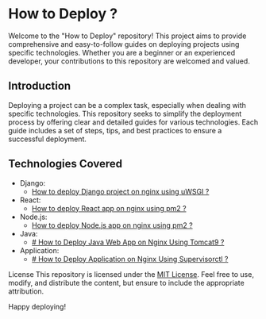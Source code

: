 # How to Deploy ?
Welcome to the "How to Deploy" repository! This project aims to provide comprehensive and easy-to-follow guides on deploying projects using specific technologies. Whether you are a beginner or an experienced developer, your contributions to this repository are welcomed and valued.

## Introduction
Deploying a project can be a complex task, especially when dealing with specific technologies. This repository seeks to simplify the deployment process by offering clear and detailed guides for various technologies. Each guide includes a set of steps, tips, and best practices to ensure a successful deployment.

## Technologies Covered
- Django:
    - [How to deploy Django project on nginx using uWSGI ?](https://github.com/kalculata/how-to-deploy/blob/main/django/on-nginx-using-uswgi.md)
- React:
    - [How to deploy React app on nginx using pm2 ?](https://github.com/kalculata/how-to-deploy/blob/main/react/on-nginx-using-pm2.md)
- Node.js:
    - [How to deploy Node.js app on nginx using pm2 ?](https://github.com/kalculata/how-to-deploy/blob/main/node/on-nginx-using-pm2.md)
- Java:
    - [# How to Deploy Java Web App on Nginx Using Tomcat9 ?](https://github.com/kalculata/how-to-deploy/blob/main/java/web-app-on-nginx-using-tomcat9.md)
- Application:
    - [# How to Deploy Application on Nginx Using Supervisorctl ?](https://github.com/kalculata/how-to-deploy/blob/main/application/on-nginx-using-supervisorctl.md)

License
This repository is licensed under the [MIT License](). Feel free to use, modify, and distribute the content, but ensure to include the appropriate attribution.

Happy deploying!
